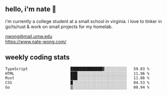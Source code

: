 ## hello, i'm nate 👋
i'm currently a college student at a small school in virginia. i love to tinker in go/ts/rust & work on small projects for my homelab.

nwong@mail.umw.edu <br/>
https://www.nate-wong.com/

## weekly coding stats
<!--START_SECTION:waka-->

```txt
TypeScript                   ██████████████▓░░░░░░░░░░   59.03 %
HTML                         ███░░░░░░░░░░░░░░░░░░░░░░   11.96 %
Rust                         ███░░░░░░░░░░░░░░░░░░░░░░   11.86 %
CSS                          █░░░░░░░░░░░░░░░░░░░░░░░░   04.53 %
Go                           ▒░░░░░░░░░░░░░░░░░░░░░░░░   00.94 %
```

<!--END_SECTION:waka-->
